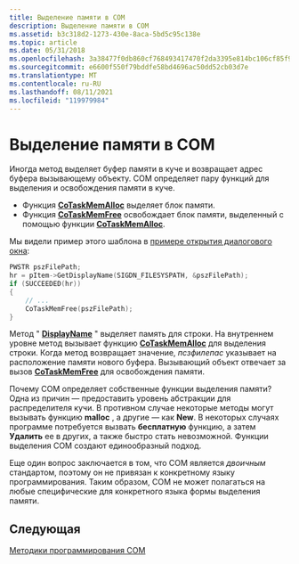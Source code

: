 ```yaml
---
title: Выделение памяти в COM
description: Выделение памяти в COM
ms.assetid: b3c318d2-1273-430e-8aca-5bd5c95c138e
ms.topic: article
ms.date: 05/31/2018
ms.openlocfilehash: 3a38477f0db860cf768493417470f2da3395e814bc106cf85f975ed11ba2c0b4
ms.sourcegitcommit: e6600f550f79bddfe58bd4696ac50dd52cb03d7e
ms.translationtype: MT
ms.contentlocale: ru-RU
ms.lasthandoff: 08/11/2021
ms.locfileid: "119979984"
---
```

# <a name="memory-allocation-in-com"></a>Выделение памяти в COM

Иногда метод выделяет буфер памяти в куче и возвращает адрес буфера вызывающему объекту. COM определяет пару функций для выделения и освобождения памяти в куче.

-   Функция [**CoTaskMemAlloc**](/windows/desktop/api/combaseapi/nf-combaseapi-cotaskmemalloc) выделяет блок памяти.
-   Функция [**CoTaskMemFree**](/windows/desktop/api/combaseapi/nf-combaseapi-cotaskmemfree) освобождает блок памяти, выделенный с помощью функции [**CoTaskMemAlloc**](/windows/desktop/api/combaseapi/nf-combaseapi-cotaskmemalloc).

Мы видели пример этого шаблона в [примере открытия диалогового окна](example--the-open-dialog-box.md):


```C++
PWSTR pszFilePath;
hr = pItem->GetDisplayName(SIGDN_FILESYSPATH, &pszFilePath);
if (SUCCEEDED(hr))
{
    // ...
    CoTaskMemFree(pszFilePath);
}
```



Метод " [**DisplayName**](/windows/desktop/api/shobjidl_core/nf-shobjidl_core-ishellitem-getdisplayname) " выделяет память для строки. На внутреннем уровне метод вызывает функцию [**CoTaskMemAlloc**](/windows/desktop/api/combaseapi/nf-combaseapi-cotaskmemalloc) для выделения строки. Когда метод возвращает значение, *псзфилепас* указывает на расположение памяти нового буфера. Вызывающий объект отвечает за вызов [**CoTaskMemFree**](/windows/desktop/api/combaseapi/nf-combaseapi-cotaskmemfree) для освобождения памяти.

Почему COM определяет собственные функции выделения памяти? Одна из причин — предоставить уровень абстракции для распределителя кучи. В противном случае некоторые методы могут вызывать функцию **malloc** , а другие — как **New**. В некоторых случаях программе потребуется вызвать **бесплатную** функцию, а затем **Удалить** ее в других, а также быстро стать невозможной. Функции выделения COM создают единообразный подход.

Еще один вопрос заключается в том, что COM является *двоичным* стандартом, поэтому он не привязан к конкретному языку программирования. Таким образом, COM не может полагаться на любые специфические для конкретного языка формы выделения памяти.

## <a name="next"></a>Следующая

[Методики программирования COM](com-coding-practices.md)

 

 

